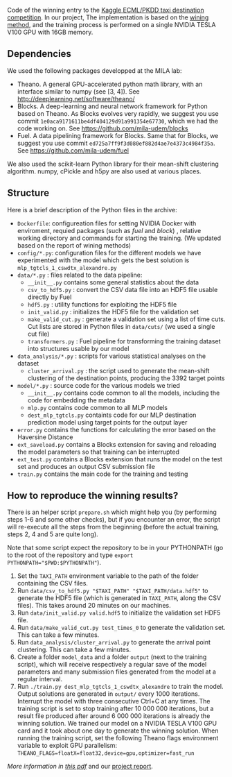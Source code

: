 Code of the winning entry to the [Kaggle ECML/PKDD taxi destination competition](https://www.kaggle.com/c/pkdd-15-predict-taxi-service-trajectory-i). In our project, The implementation is based on the [wining method](https://github.com/adbrebs/taxi), and the training process is performed on a single NVIDIA TESLA V100 GPU with 16GB memory.

## Dependencies

We used the following packages developped at the MILA lab:

* Theano. A general GPU-accelerated python math library, with an interface similar to numpy (see [3, 4]). See <http://deeplearning.net/software/theano/>
* Blocks. A deep-learning and neural network framework for Python based on Theano. As Blocks evolves very rapidly, we suggest you use commit `1e0aca9171611be4df404129d91a991354e67730`, which we had the code working on. See <https://github.com/mila-udem/blocks>
* Fuel. A data pipelining framework for Blocks. Same that for Blocks, we suggest you use commit `ed725a7ff9f3d080ef882d4ae7e4373c4984f35a`. See <https://github.com/mila-udem/fuel>

We also used the scikit-learn Python library for their mean-shift clustering algorithm. numpy, cPickle and h5py are also used at various places.


## Structure

Here is a brief description of the Python files in the archive:

* `Dockerfile`: configureation files for setting NVIDIA Docker with enviroment, requied packages (such as *fuel* and *block*) , relative working directory and commands for starting the training. (We updated based on the report of wining methods)
* `config/*.py`: configuration files for the different models we have experimented with the model which gets the best solution is `mlp_tgtcls_1_cswdtx_alexandre.py`
* `data/*.py` : files related to the data pipeline:
  * `__init__.py` contains some general statistics about the data
  * `csv_to_hdf5.py` : convert the CSV data file into an HDF5 file usable directly by Fuel
  * `hdf5.py` : utility functions for exploiting the HDF5 file
  * `init_valid.py` : initializes the HDF5 file for the validation set
  * `make_valid_cut.py` : generate a validation set using a list of time cuts. Cut lists are stored in Python files in `data/cuts/` (we used a single cut file)
  * `transformers.py` : Fuel pipeline for transforming the training dataset into structures usable by our model
* `data_analysis/*.py` : scripts for various statistical analyses on the dataset
  * `cluster_arrival.py` : the script used to generate the mean-shift clustering of the destination points, producing the 3392 target points
* `model/*.py` : source code for the various models we tried
  * `__init__.py` contains code common to all the models, including the code for embedding the metadata
  * `mlp.py` contains code common to all MLP models
  * `dest_mlp_tgtcls.py` containts code for our MLP destination prediction model using target points for the output layer
* `error.py` contains the functions for calculating the error based on the Haversine Distance
* `ext_saveload.py` contains a Blocks extension for saving and reloading the model parameters so that training can be interrupted
* `ext_test.py` contains a Blocks extension that runs the model on the test set and produces an output CSV submission file
* `train.py` contains the main code for the training and testing
  
## How to reproduce the winning results?

There is an helper script `prepare.sh` which might help you (by performing steps 1-6 and some other checks), but if you encounter an error, the script will re-execute all the steps from the beginning (before the actual training, steps 2, 4 and 5 are quite long).

Note that some script expect the repository to be in your PYTHONPATH (go to the root of the repository and type `export PYTHONPATH="$PWD:$PYTHONPATH"`).
  
1. Set the `TAXI_PATH` environment variable to the path of the folder containing the CSV files.
2. Run `data/csv_to_hdf5.py "$TAXI_PATH" "$TAXI_PATH/data.hdf5"` to generate the HDF5 file (which is generated in `TAXI_PATH`, along the CSV files). This takes around 20 minutes on our machines.
3. Run `data/init_valid.py valid.hdf5` to initialize the validation set HDF5 file.
4. Run `data/make_valid_cut.py test_times_0` to generate the validation set. This can take a few minutes.
5. Run `data_analysis/cluster_arrival.py` to generate the arrival point clustering. This can take a few minutes.
6. Create a folder `model_data` and a folder `output` (next to the training script), which will receive respectively a regular save of the model parameters and many submission files generated from the model at a regular interval.
7. Run `./train.py dest_mlp_tgtcls_1_cswdtx_alexandre` to train the model. Output solutions are generated in `output/` every 1000 iterations. Interrupt the model with three consecutive Ctrl+C at any times. The training script is set to stop training after 10 000 000 iterations, but a result file produced after around 6 000 000 iterations is already the winning solution. We trained our model on a NVIDIA TESLA V100 GPU card and it took about one day to generate the winning solution.
   When running the training script, set the following Theano flags environment variable to exploit GPU parallelism:
   `THEANO_FLAGS=floatX=float32,device=gpu,optimizer=fast_run`

*More information in [this pdf](https://github.com/adbrebs/taxi/blob/master/doc/short_report.pdf)* and our [project report]().
